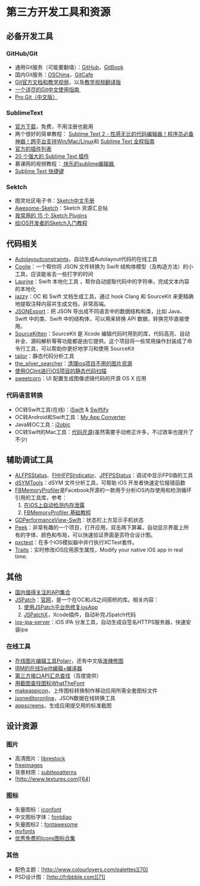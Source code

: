 # 第三方开发工具和资源
## 必备开发工具
### GitHub/Git
- 通用Git服务（可能要翻墙）：[GitHub][1]，[GitBook][2]
- 国内Git服务：[OSChina][3]，[GitCafe][4]
- [Git官方文档和教学视频][5]，以及[教学视频翻译版][6]
- [一个详尽的Git中文使用指南 ][7]
- [Pro Git（中文版）][8]

### SublimeText
- [官方下载][9]，免费，不用注册也能用
- 两个很好的简单教程：
[Sublime Text 2 - 性感无比的代码编辑器！程序员必备神器！跨平台支持Win/Mac/Linux][10]和
[Sublime Text 全程指南][11]
- [官方的插件列表][12]
- [20 个强大的 Sublime Text 插件][13]
- 慕课网的视频教程：[ 快乐的sublime编辑器 ][14]
- [Sublime Text 快捷键][15]

### Sektch
- 图灵社区电子书：[Sketch中文手册][16]
- [Awesome-Sketch][17]：Sketch 资源汇总帖
- [我常用的 15 个 Sketch Plugins][18]
- [给iOS开发者的Sketch入门教程][19]

## 代码相关
- [Autolayoutconstraints][20]，自动生成Autolayout代码的在线工具
- [Coolie][21]：一个帮你将 JSON 文件转换为 Swift 结构体模型（及构造方法）的小工具，应该能省去一些打字的时间
- [Laurine][22]：Swift 本地化工具 ，帮你自动提取代码中的字符串，完成文本内容的本地化
- [jazzy][23]：OC 和 Swift 文档生成工具，通过 hook Clang 和 SourceKit 来更精确地提取注释内容并生成文档，非常高端。
- [JSONExport][24]：把 JSON 导出成不同语言中的数据结构和类，比如 Java、Swift 中的类、Swift 中的结构体，可以用来转换 API 数据，转换完毕直接使用。
- [SourceKitten][25]：SourceKit 是 Xcode 编辑代码时用到的库，代码高亮、自动补全、源码解析等等功能都是由它提供。这个项目将一些常用操作封装成了命令行工具，可以帮助你更好地学习和使用 SourceKit
- [tailor][26]：静态代码分析工具
- [the\_silver\_searcher][27]：[清理ios项目不用的图片资源][28]
- [使用OClint进行iOS项目的静态代码扫描][29]
- [sweetcorn][30]：UI 配置生成图像滤镜代码的开源 OS X 应用

### 代码语言转换
- OC转Swift工具(在线)：[iSwift][31] & [Swiftify][32]
- OC转Android和Swift工具：[My App Converter][33]
- Java转OC工具：[j2objc][34]
- OC转Swift的Mac工具：[代码开源][35](虽然需要手动修正许多，不过效率也提升了不少)

## 辅助调试工具
- [ALFPSStatus][36]、[FHHFPSIndicator][37]、[JPFPSStatus][38]：调试中显示FPS值的工具
- [dSYMTools][39]：dSYM 文件分析工具，可帮助 iOS 开发者快速定位报错函数
- [FBMemoryProfiler][40]是Facebook开源的一款用于分析iOS内存使用和检测循环引用的工具库，参考：
	1. [在iOS上自动检测内存泄露][41]
	2. [FBMemoryProfiler 基础教程][42]
 - [GDPerformanceView-Swift][43]：状态栏上方显示手机状态
- [Peek][44]：非常有趣的一个项目，打开应用，双击两下屏幕，自动显示界面上所有的字体、颜色和布局，可以快速验证界面是否符合设计图。
- [pxctest][45]：在多个iOS模拟器中并行执行XCTest套件。
- [Traits][46]：实时修改iOS应用原生属性，Modify your native iOS app in real time. 

## 其他
- [国内值得关注的API集合][47]
- [JSPatch][48]：[官网][49]，是一个在OC和JS之间搭桥的库。相关内容：
	1. [使用JSPatch平台热修复iosApp][50]
	2. [JSPatchX][51]，Xcode插件，自动补完JSpatch代码
- [ios-ipa-server][52]：iOS IPA 分发工具，自动生成自签名HTTPS服务器，快速安装ipa

### 在线工具
- [在线图片编辑工具Polarr][53]，还有中文版[泼辣修图][54]
- [IBM的在线Swift编辑+编译器][55]
- [第三方接口API汇总查找][56]（百度提供）
- [用截图查找图标WhatTheFont][57]
- [makeappicon][58]，上传图标转换制作移动应用所需全套图标文件
- [jsoneditoronline][59]，JSON数据在线转换工具
- [appscreens][60]，生成应用提交用的标准截图

## 设计资源
### 图片
- 高清图片：[librestock][61]
- [freeimages][62]
- 背景材质：[subtlepatterns][63]　
- [http://www.textures.com][64]

### 图标
- 矢量图标：[iconfont][65]
- 中文图标字体：[fontdiao][66]
- 矢量图标2：[fontawesome][67]
- [myfonts][68]
- [优秀免费的Icons图标合集][69]

### 其他
- 配色主题：[http://www.colourlovers.com/palettes][70]
- PSD设计图：[http://fribbble.com][71]


[1]:	https://github.com
[2]:	www.gitbook.com
[3]:	http://git.oschina.net
[4]:	www.gitcafe.com
[5]:	https://git-scm.com/doc
[6]:	http://www.nowcoder.com/courses/2
[7]:	https://github.com/xirong/my-git/blob/master/how-to-use-github.md
[8]:	http://git.oschina.net/progit/index.html
[9]:	http://www.sublimetext.com/2
[10]:	http://www.iplaysoft.com/sublimetext.html
[11]:	http://lucida.me/blog/sublime-text-complete-guide/
[12]:	https://github.com/SublimeText
[13]:	http://www.oschina.net/translate/20-powerful-sublimetext-plugins
[14]:	http://www.imooc.com/learn/333
[15]:	https://github.com/liveNo/Sublime-Tutorial
[16]:	http://www.ituring.com.cn/book/1305
[17]:	https://gitcafe.com/riku/Awesome-Sketch
[18]:	https://qdan.me/list/VKzzo-KQHDlHHX5P
[19]:	http://www.jianshu.com/p/45eef5465185 "给iOS开发者的Sketch入门教程"
[20]:	https://autolayoutconstraints.com
[21]:	https://github.com/nixzhu/Coolie "Coolie"
[22]:	https://github.com/JiriTrecak/Laurine "Laurine"
[23]:	https://github.com/realm/jazzy "jazzy"
[24]:	https://github.com/Ahmed-Ali/JSONExport "JSONExport"
[25]:	https://github.com/jpsim/SourceKitten "SourceKitten"
[26]:	https://github.com/sleekbyte/tailor "tailor"
[27]:	https://github.com/ggreer/the_silver_searcher "the_silver_searcher"
[28]:	https://segmentfault.com/a/1190000004852744 "清理ios项目不用的图片资源"
[29]:	http://blog.yourtion.com/static-code-analysis-ios-using-oclint.html
[30]:	https://github.com/FlexMonkey/sweetcorn "sweetcorn"
[31]:	http://iswift.org/try
[32]:	https://objectivec2swift.com/#/converter/code
[33]:	http://t.cn/Rzpk0D4 "My App Converter"
[34]:	https://github.com/google/j2objc "j2objc"
[35]:	https://github.com/yahoojapan/objc2swift "objc2swift"
[36]:	https://github.com/wybflb/ALFPSStatus "ALFPSStatus"
[37]:	https://github.com/jvjishou/FHHFPSIndicator "FHHFPSIndicator"
[38]:	https://github.com/joggerplus/JPFPSStatus "JPFPSStatus"
[39]:	https://github.com/answer-huang/dSYMTools "dSYMTools"
[40]:	https://github.com/facebook/FBMemoryProfiler "FBMemoryProfiler"
[41]:	http://ifujun.com/yi-wen-zai-iosshang-zi-dong-jian-ce-nei-cun-xie-lu/ "[译文]在iOS上自动检测内存泄露"
[42]:	http://ifujun.com/fbmemoryprofiler-shi-yong-ji-chu-jiao-cheng/
[43]:	https://github.com/dani-gavrilov/GDPerformanceView-Swift "GDPerformanceView-Swift"
[44]:	https://github.com/shaps80/Peek "Peek"
[45]:	https://github.com/plu/pxctest "pxctest"
[46]:	https://github.com/krzysztofzablocki/Traits "Traits"
[47]:	https://github.com/marktony/Awesome_API#%E4%B8%AD%E6%96%87%E7%89%88
[48]:	https://github.com/bang590/JSPatch "JSPatch"
[49]:	http://jspatch.com/
[50]:	https://segmentfault.com/a/1190000004922978 "使用JSPatch平台热修复iosApp"
[51]:	https://github.com/bang590/JSPatchX "JSPatchX"
[52]:	https://github.com/bumaociyuan/ios-ipa-server "ios-ipa-server"
[53]:	https://v3.polarr.co/#
[54]:	http://www.polaxiong.com/editor
[55]:	http://swiftlang.ng.bluemix.net/#/repl
[56]:	http://apistore.baidu.com/astore/index
[57]:	https://www.myfonts.com/WhatTheFont/
[58]:	http://makeappicon.com
[59]:	http://jsoneditoronline.org
[60]:	https://appscreens.io
[61]:	http://librestock.com
[62]:	http://cn.freeimages.com
[63]:	http://subtlepatterns.com
[64]:	http://www.textures.com
[65]:	http://www.iconfont.cn
[66]:	http://lexrus.com/fontdiao/
[67]:	http://fontawesome.dashgame.com
[68]:	https://www.myfonts.com
[69]:	https://xituqu.com/?s=Icons%E5%9B%BE%E6%A0%87%E5%90%88
[70]:	http://www.colourlovers.com/palettes
[71]:	http://fribbble.com
